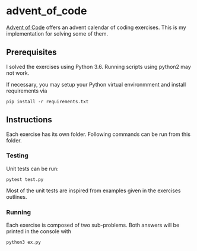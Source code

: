 # advent_of_code
[Advent of Code](https://adventofcode.com/) offers an advent calendar of coding exercises. This is my implementation for solving some of them.

## Prerequisites

I solved the exercises using Python 3.6. Running scripts using python2 may not work.

If necessary, you may setup your Python virtual environmment and install requirements via
```
pip install -r requirements.txt
```

## Instructions

Each exercise has its own folder. Following commands can be run from this folder.

### Testing

Unit tests can be run:
```
pytest test.py
```
Most of the unit tests are inspired from examples given in the exercises outlines.

### Running

Each exercise is composed of two sub-problems. Both answers will be printed in the console with
```
python3 ex.py
```

